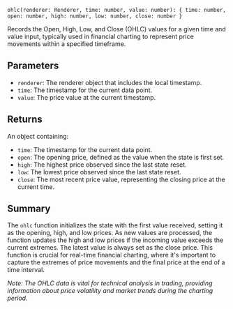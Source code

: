 `ohlc(renderer: Renderer, time: number, value: number): { time: number, open: number, high: number, low: number, close: number }`

Records the Open, High, Low, and Close (OHLC) values for a given time and value input, typically used in financial charting to represent price movements within a specified timeframe.

## Parameters

- `renderer`: The renderer object that includes the local timestamp.
- `time`: The timestamp for the current data point.
- `value`: The price value at the current timestamp.

## Returns

An object containing:
- `time`: The timestamp for the current data point.
- `open`: The opening price, defined as the value when the state is first set.
- `high`: The highest price observed since the last state reset.
- `low`: The lowest price observed since the last state reset.
- `close`: The most recent price value, representing the closing price at the current time.

## Summary

The `ohlc` function initializes the state with the first value received, setting it as the opening, high, and low prices. As new values are processed, the function updates the high and low prices if the incoming value exceeds the current extremes. The latest value is always set as the close price. This function is crucial for real-time financial charting, where it's important to capture the extremes of price movements and the final price at the end of a time interval.

*Note: The OHLC data is vital for technical analysis in trading, providing information about price volatility and market trends during the charting period.*
